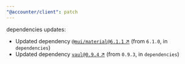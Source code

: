 ```yaml
---
"@accounter/client": patch
---
```

dependencies updates:
  - Updated dependency [`@mui/material@6.1.1` ↗︎](https://www.npmjs.com/package/@mui/material/v/6.1.1) (from `6.1.0`, in `dependencies`)
  - Updated dependency [`vaul@0.9.4` ↗︎](https://www.npmjs.com/package/vaul/v/0.9.4) (from `0.9.3`, in `dependencies`)
